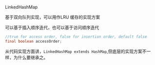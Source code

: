 LinkedHashMap

基于双向队列实现，可以用作LRU 缓存的实现方案

可以基于插入顺序迭代，也可以基于访问顺序迭代

```java
//true for access order, false for insertion order, default false
final boolean accessOrder;
```

从代码实现方面讲，`LinkedHashMap extends HashMap`,但底层的实现方案不一样，为什么要继承之。

